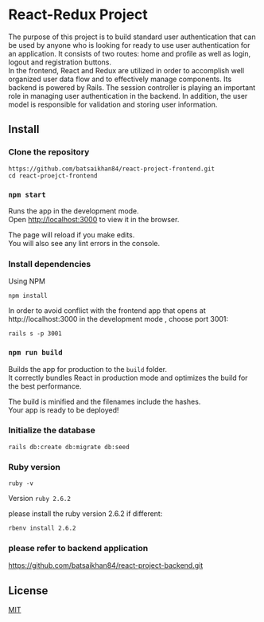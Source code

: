 # React-Redux Project
 
The purpose of this project is to build standard user authentication that can be used by anyone who is looking for ready to use user authentication for an application. It consists of two routes: home and profile as well as login, logout and registration buttons.<br />
In the frontend, React and Redux are utilized in order to accomplish well organized user data flow and to effectively manage components. Its backend is powered by Rails. The session controller is playing an important role in managing user authentication in the backend. In addition, the user model is responsible for validation and storing user information. <br />
 
## Install

### Clone the repository

```shell
https://github.com/batsaikhan84/react-project-frontend.git
cd react-proejct-frontend
```

### `npm start`

Runs the app in the development mode.<br />
Open [http://localhost:3000](http://localhost:3000) to view it in the browser.

The page will reload if you make edits.<br />
You will also see any lint errors in the console.

### Install dependencies

Using NPM

```shell
npm install
```

In order to avoid conflict with the frontend app that opens at http://localhost:3000 in the development mode  , choose port 3001:

```shell
rails s -p 3001
```

### `npm run build`

Builds the app for production to the `build` folder.<br />
It correctly bundles React in production mode and optimizes the build for the best performance.

The build is minified and the filenames include the hashes.<br />
Your app is ready to be deployed!

### Initialize the database

```shell
rails db:create db:migrate db:seed
```

### Ruby version

```shell
ruby -v
```
Version `ruby 2.6.2`

please install the ruby version 2.6.2 if different:

```shell
rbenv install 2.6.2
```

### please refer to backend application

https://github.com/batsaikhan84/react-project-backend.git

## License
[MIT](https://choosealicense.com/licenses/mit/)
